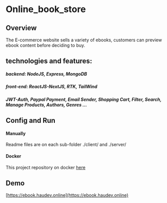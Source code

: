 # Online_book_store

## Overview

The E-commerce website sells a variety of ebooks, customers can preview ebook content before deciding to buy.

## technologies and features:

##### backend: NodeJS, Express, MongoDB <br>

##### front-end: ReactJS-NextJS, RTK, TailWind

##### JWT-Auth, Paypal Payment, Email Sender, Shopping Cart, Filter, Search, Manage Products, Authors, Genres ...

## Config and Run

#### Manually

Readme files are on each sub-folder ./client/ and ./server/

#### Docker

This project repository on docker [here](https://hub.docker.com/repository/docker/tranhau1821/eb00k/general)

## Demo

[https://ebook.haudev.online](https://ebook.haudev.online)
